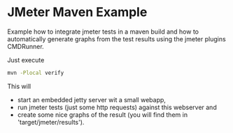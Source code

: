 # JMeter Maven Example
Example how to integrate jmeter tests in a maven build and how to automatically generate graphs from the test results using the jmeter plugins CMDRunner. 

Just execute

```bash
mvn -Plocal verify
```

This will 
* start an embedded jetty server wit a small webapp,
* run jmeter tests (just some http requests) against this webserver and
* create some nice graphs of the result (you will find them in 'target/jmeter/results').
